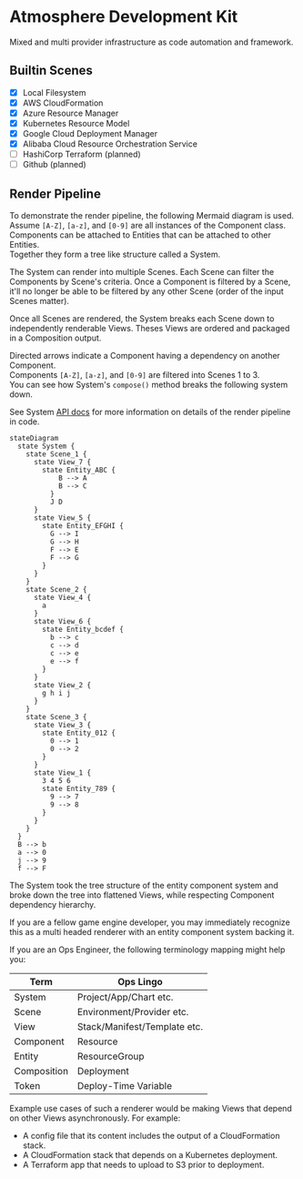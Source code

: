 # Atmosphere Development Kit

Mixed and multi provider infrastructure as code automation and framework.

## Builtin Scenes

- [x] Local Filesystem
- [x] AWS CloudFormation
- [x] Azure Resource Manager
- [x] Kubernetes Resource Model
- [x] Google Cloud Deployment Manager
- [x] Alibaba Cloud Resource Orchestration Service
- [ ] HashiCorp Terraform (planned)
- [ ] Github (planned)

## Render Pipeline

To demonstrate the render pipeline, the following Mermaid diagram is used.  
Assume `[A-Z]`, `[a-z]`, and `[0-9]` are all instances of the Component class.  
Components can be attached to Entities that can be attached to other Entities.  
Together they form a tree like structure called a System.

The System can render into multiple Scenes. Each Scene can filter the Components
by Scene's criteria. Once a Component is filtered by a Scene, it'll no longer be
able to be filtered by any other Scene (order of the input Scenes matter).

Once all Scenes are rendered, the System breaks each Scene down to independently
renderable Views. Theses Views are ordered and packaged in a Composition output.

Directed arrows indicate a Component having a dependency on another Component.  
Components `[A-Z]`, `[a-z]`, and `[0-9]` are filtered into Scenes 1 to 3.  
You can see how System's `compose()` method breaks the following system down.

See System [API docs](https://zorse-lang.github.io/adk/classes/core.System.html)
for more information on details of the render pipeline in code.

```mermaid
stateDiagram
  state System {
    state Scene_1 {
      state View_7 {
        state Entity_ABC {
            B --> A
            B --> C
          }
          J D
      }
      state View_5 {
        state Entity_EFGHI {
          G --> I
          G --> H
          F --> E
          F --> G
        }
      }
    }
    state Scene_2 {
      state View_4 {
        a
      }
      state View_6 {
        state Entity_bcdef {
          b --> c
          c --> d
          c --> e
          e --> f
        }
      }
      state View_2 {
        g h i j
      }
    }
    state Scene_3 {
      state View_3 {
        state Entity_012 {
          0 --> 1
          0 --> 2
        }
      }
      state View_1 {
        3 4 5 6
        state Entity_789 {
          9 --> 7
          9 --> 8
        }
      }
    }
  }
  B --> b
  a --> 0
  j --> 9
  f --> F
```

The System took the tree structure of the entity component system and broke down
the tree into flattened Views, while respecting Component dependency hierarchy.

If you are a fellow game engine developer, you may immediately recognize this as
a multi headed renderer with an entity component system backing it.

If you are an Ops Engineer, the following terminology mapping might help you:

| Term        | Ops Lingo                    |
| ----------- | ---------------------------- |
| System      | Project/App/Chart etc.       |
| Scene       | Environment/Provider etc.    |
| View        | Stack/Manifest/Template etc. |
| Component   | Resource                     |
| Entity      | ResourceGroup                |
| Composition | Deployment                   |
| Token       | Deploy-Time Variable         |

Example use cases of such a renderer would be making Views that depend on other
Views asynchronously. For example:

- A config file that its content includes the output of a CloudFormation stack.
- A CloudFormation stack that depends on a Kubernetes deployment.
- A Terraform app that needs to upload to S3 prior to deployment.
